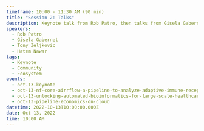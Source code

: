 ```yaml
---
timeframe: 10:00 - 11:30 AM (90 min)
title: "Session 2: Talks"
description: Keynote talk from Rob Patro, then talks from Gisela Gabernet, Tony Zeljkovic and Hatem Nawar.
speakers:
  - Rob Patro
  - Gisela Gabernet
  - Tony Zeljkovic
  - Hatem Nawar
tags:
  - Keynote
  - Community
  - Ecosystem
events:
  - oct-13-keynote
  - oct-13-nf-core-airrflow-a-pipeline-to-analyze-adaptive-immune-receptor-repertoires-airrs
  - oct-13-unlocking-automated-bioinformatics-for-large-scale-healthcare
  - oct-13-pipeline-economics-on-cloud
datetime: 2022-10-13T10:00:00.000Z
date: Oct 13, 2022
time: 10:00 AM
---
```

